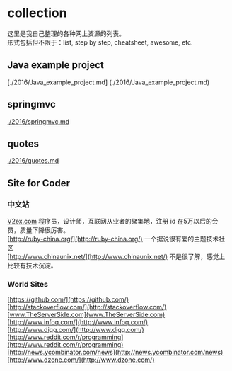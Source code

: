 # collection

这里是我自己整理的各种网上资源的列表。  
形式包括但不限于：list, step by step, cheatsheet, awesome, etc.

## Java example project 
[./2016/Java_example_project.md] (./2016/Java_example_project.md)

## springmvc
[./2016/springmvc.md](./2016/springmvc.md)


## quotes
[./2016/quotes.md](./2016/quotes.md)


## Site for Coder
### 中文站
[V2ex.com](V2ex.com)  程序员，设计师，互联网从业者的聚集地，注册 id 在5万以后的会员，质量下降很厉害。  
[http://ruby-china.org/](http://ruby-china.org/)  一个据说很有爱的主题技术社区  
[http://www.chinaunix.net/](http://www.chinaunix.net/)  不是很了解，感觉上比较有技术沉淀。  


### World Sites
[https://github.com/](https://github.com/)  
[http://stackoverflow.com/](http://stackoverflow.com/)  
[www.TheServerSide.com](www.TheServerSide.com)  
[http://www.infoq.com/](http://www.infoq.com/)  
[http://www.digg.com/](http://www.digg.com/)  
[http://www.reddit.com/r/programming](http://www.reddit.com/r/programming)  
[http://news.ycombinator.com/news](http://news.ycombinator.com/news)  
[http://www.dzone.com/](http://www.dzone.com/)  








